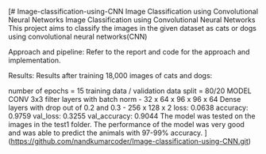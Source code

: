 [# Image-classification-using-CNN
Image Classification using Convolutional Neural Networks
Image Classification using Convolutional Neural Networks
This project aims to classify the images in the given dataset as cats or dogs using convolutional neural networks(CNN)

Approach and pipeline:
Refer to the report and code for the approach and implementation.

Results:
Results after training 18,000 images of cats and dogs:

number of epochs = 15
training data / validation data split = 80/20
MODEL
CONV 3x3 filter layers with batch norm - 32 x 64 x 96 x 96 x 64
Dense layers with drop out of 0.2 and 0.3 - 256 x 128 x 2
loss: 0.0638
accuracy: 0.9759
val_loss: 0.3255
val_accuracy: 0.9044
The model was tested on the images in the test1 folder. The performance of the model was very good and was able to predict the animals with 97-99% accuracy.
](https://github.com/nandkumarcoder/Image-classification-using-CNN.git)
